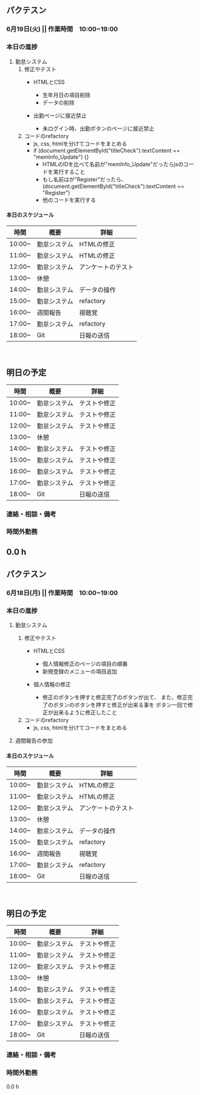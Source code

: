 ﻿## パクテスン
### 6月19日(火) || 作業時間　10:00~19:00


### 本日の進捗
1. 勤怠システム   
    1. 修正やテスト
        - HTMLとCSS
            - 生年月日の項目削除
            - データの削除
           
        - 出勤ページに接近禁止
            - 未ログイン時、出勤ボタンのページに接近禁止
    1. コードのrefactory
        - js, css, htmlを分けてコードをまとめる
        - if (document.getElementById("titleCheck").textContent == "memInfo_Update") {}
            - HTMLのIDを比べて名前が"memInfo_Update"だったらjsのコードを実行すること
            - もし名前はが"Register"だったら、(document.getElementById("titleCheck").textContent == "Register")
            - 他のコードを実行する


#### 本日のスケジュール
|時間 |概要 |詳細 |
|---|---|---|
|10:00~ |勤怠システム |HTMLの修正 |
|11:00~ |勤怠システム |HTMLの修正 |
|12:00~ |勤怠システム |アンケートのテスト |
|13:00~ |休憩 | |
|14:00~ |勤怠システム |データの操作 |
|15:00~ |勤怠システム |refactory |
|16:00~ |週間報告 |視聴覚 |
|17:00~ |勤怠システム |refactory |
|18:00~ |Git|日報の送信 |

　　　
## 明日の予定
|時間 |概要 |詳細 |
|---|---|---|
|10:00~ |勤怠システム |テストや修正 |
|11:00~ |勤怠システム |テストや修正 |
|12:00~ |勤怠システム |テストや修正 |
|13:00~ |休憩 | |
|14:00~ |勤怠システム |テストや修正 |
|15:00~ |勤怠システム |テストや修正 |
|16:00~ |勤怠システム |テストや修正 |
|17:00~ |勤怠システム |テストや修正 |
|18:00~ |Git |日報の送信 |

### 連絡・相談・備考

### 時間外勤務
0.0 h
---



## パクテスン
### 6月18日(月) || 作業時間　10:00~19:00


### 本日の進捗
1. 勤怠システム   
    1. 修正やテスト
        - HTMLとCSS
            - 個人情報修正のページの項目の順番
            - 新規登録のメニューの項目追加
           
        - 個人情報の修正
            - 修正のボタンを押すと修正完了のボタンが出て、 また、修正完了のボタンのボタンを押すと修正が出来る事を ボタン一回で修正が出来るように修正したこと
    1. コードのrefactory
        - js, css, htmlを分けてコードをまとめる

1. 週間報告の参加



#### 本日のスケジュール
|時間 |概要 |詳細 |
|---|---|---|
|10:00~ |勤怠システム |HTMLの修正 |
|11:00~ |勤怠システム |HTMLの修正 |
|12:00~ |勤怠システム |アンケートのテスト |
|13:00~ |休憩 | |
|14:00~ |勤怠システム |データの操作 |
|15:00~ |勤怠システム |refactory |
|16:00~ |週間報告 |視聴覚 |
|17:00~ |勤怠システム |refactory |
|18:00~ |Git|日報の送信 |

　　　
## 明日の予定
|時間 |概要 |詳細 |
|---|---|---|
|10:00~ |勤怠システム |テストや修正 |
|11:00~ |勤怠システム |テストや修正 |
|12:00~ |勤怠システム |テストや修正 |
|13:00~ |休憩 | |
|14:00~ |勤怠システム |テストや修正 |
|15:00~ |勤怠システム |テストや修正 |
|16:00~ |勤怠システム |テストや修正 |
|17:00~ |勤怠システム |テストや修正 |
|18:00~ |Git |日報の送信 |

### 連絡・相談・備考

### 時間外勤務
0.0 h